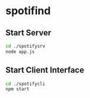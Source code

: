 # spotifind
## Start Server
```bash
cd ./spotifysrv
node app.js
```
## Start Client Interface
```bash
cd ./spotifycli
npm start
```
